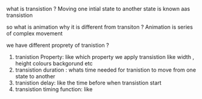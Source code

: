 what is transistion ?
Moving one intial state to another state is known aas transistion 

so what is animation why it is different from transiton ?
Animation is series of complex movement

we have different proprety of tranistion ?
1. tranistion Property: like which property we apply transistion like width , height colours backgorund etc
2. transistion duration : whats time needed for tranistion to move from one state to another
3. tranistion delay: like the time before when transistion start
4. transistion timing function: like